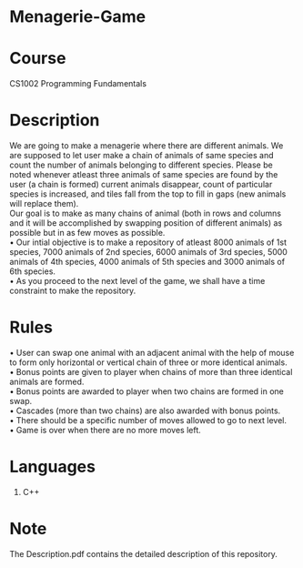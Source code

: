 # Menagerie-Game
# Course
CS1002	Programming Fundamentals

# Description
We are going to make a menagerie where there are different animals. We are supposed to let user make a chain of animals of same species and count the number of animals belonging to different species. Please be noted whenever atleast three animals of same species are found by the user (a chain is formed) current animals disappear, count of particular species is increased, and tiles fall from the top to fill in gaps (new animals will replace them). <br />
Our goal is to make as many chains of animal (both in rows and columns and it will be accomplished by swapping position of different animals) as possible but in as few moves as
possible. <br />
• Our intial objective is to make a repository of atleast 8000 animals of 1st species, 7000 animals of 2nd species, 6000 animals of 3rd species, 5000 animals of 4th species, 4000 animals of 5th species and 3000 animals of 6th species. <br />
• As you proceed to the next level of the game, we shall have a time constraint to make the repository. <br />


# Rules

• User can swap one animal with an adjacent animal with the help of mouse to form only horizontal or vertical chain of three or more identical animals. <br />
• Bonus points are given to player when chains of more than three identical animals are formed. <br />
• Bonus points are awarded to player when two chains are formed in one swap. <br />
• Cascades (more than two chains) are also awarded with bonus points. <br />
• There should be a specific number of moves allowed to go to next level. <br />
• Game is over when there are no more moves left. <br />

# Languages

1. C++
   
# Note

The Description.pdf contains the detailed description of this repository.
